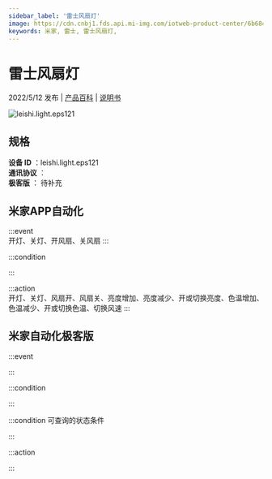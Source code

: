 ```yaml
---
sidebar_label: '雷士风扇灯'
image: https://cdn.cnbj1.fds.api.mi-img.com/iotweb-product-center/6b684c96e87d74d7c6483df0595d8f31_1650448023753.png?GalaxyAccessKeyId=AKVGLQWBOVIRQ3XLEW&Expires=9223372036854775807&Signature=OitxsIxjQhnNxBjOL2M9bhWhOTw=
keywords: 米家, 雷士, 雷士风扇灯, 
---
```

# 雷士风扇灯

2022/5/12 发布 | [产品百科](https://home.mi.com/webapp/content/baike/product/index.html?model=leishi.light.eps121/) | [说明书](https://home.mi.com/views/introduction.html?model=leishi.light.eps121&region=cn)

![leishi.light.eps121](https://cdn.cnbj1.fds.api.mi-img.com/iotweb-product-center/6b684c96e87d74d7c6483df0595d8f31_1650448023753.png?GalaxyAccessKeyId=AKVGLQWBOVIRQ3XLEW&Expires=9223372036854775807&Signature=OitxsIxjQhnNxBjOL2M9bhWhOTw=)

## 规格  
> 
**设备 ID** ：leishi.light.eps121  
**通讯协议** ：  
**极客版**  ： 待补充 


## 米家APP自动化  

:::event  
开灯、关灯、开风扇、关风扇
:::

:::condition  

:::

:::action   
开灯、关灯、风扇开、风扇关、亮度增加、亮度减少、开或切换亮度、色温增加、色温减少、开或切换色温、切换风速
:::

## 米家自动化极客版  

:::event  

:::

:::condition  

:::

:::condition 可查询的状态条件  

:::

:::action  

:::

        
